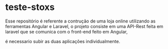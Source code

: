 # teste-stoxs

Esse repositório é referente a contrução de uma loja online utilizando as ferramentas Angular e Laravel, 
o projeto consiste em uma API-Rest feita em laravel que se comunica com o front-end feito em Angular,

é necessario subir as duas aplicações individualmente.
